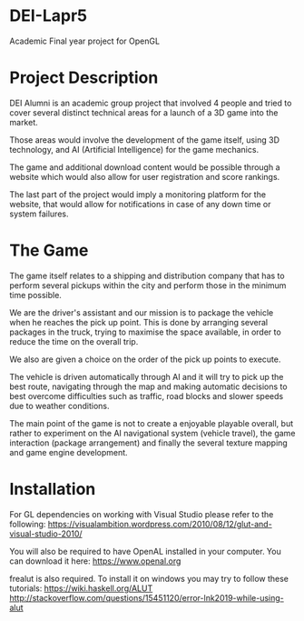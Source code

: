 # DEI-Lapr5
Academic Final year project for OpenGL

# Project Description

DEI Alumni is an academic group project that involved 4 people and tried to cover several distinct technical areas for a launch of a 3D game into the market.

Those areas would involve the development of the game itself, using 3D technology, and AI (Artificial Intelligence) for the game mechanics.

The game and additional download content would be possible through a website which would also allow for user registration and score rankings.

The last part of the project would imply a monitoring platform for the website, that would allow for notifications in case of any down time or system failures.

# The Game

The game itself relates to a shipping and distribution company that has to perform several pickups within the city and perform those in the minimum time possible.

We are the driver's assistant and our mission is to package the vehicle when he reaches the pick up point. This is done by arranging several packages in the truck, trying to maximise the space available, in order to reduce the time on the overall trip.

We also are given a choice on the order of the pick up points to execute.

The vehicle is driven automatically through AI and it will try to pick up the best route, navigating through the map and making automatic decisions to best overcome difficulties such as traffic, road blocks and slower speeds due to weather conditions.

The main point of the game is not to create a enjoyable playable overall, but rather to experiment on the AI navigational system (vehicle travel), the game interaction (package arrangement) and finally the several texture mapping and game engine development.

# Installation

For GL dependencies on working with Visual Studio please refer to the following:
https://visualambition.wordpress.com/2010/08/12/glut-and-visual-studio-2010/

You will also be required to have OpenAL installed in your computer. You can download it here:
https://www.openal.org

frealut is also required. To install it on windows you may try to follow these tutorials:
https://wiki.haskell.org/ALUT
http://stackoverflow.com/questions/15451120/error-lnk2019-while-using-alut